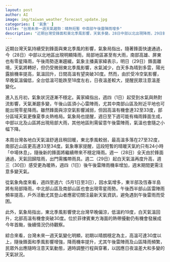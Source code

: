 ```yaml
---
layout: post
author: AI
image: img/taiwan_weather_forecast_update.jpg
categories: [ '氣象' ]
title: "台灣未來一週天氣趨勢：晴熱短暫 中南部午後雷陣雨增多"
description: "近期台灣受鋒面和東北季風影響，天氣多變。28日中部以北出現降雨，29日鋒面離境陽光增多，氣溫回升但早晚偏涼。五月初午後雷陣雨增多，部分地區夏季高溫明顯，週末梅雨鋒面可能帶來局部大雨，提醒民眾注意溫差及天氣變化，適時調整外出計畫與穿著。"
---
```

近期台灣天氣持續受到鋒面與東北季風的影響，氣象局指出，隨著鋒面快速通過，今（28日）中部以北地區出現明顯降雨，局部地區甚至有大雨，南部高雄、屏東也有零星降雨，午後雨勢逐漸趨緩。氣象主播黃家緯表示，明日（29日）鋒面離境，天氣將轉好，但仍受微弱東北季風影響，水氣減少，白天多為晴到多雲，陽光露臉機率提高，氣溫回升，日間高溫有望突破30度。然而，由於受冷空氣影響，早晚氣溫偏低，全台低溫可能跌至18度左右，日夜溫差較大，提醒民眾注意溫差變化。

進入五月初，氣象狀況逐漸不穩定。黃家緯指出，週四（1日）起受到水氣與熱對流影響，天氣漸趨多變，午後山區須小心雷陣雨，尤其中南部山區及附近平地也可能出現零星降雨。雖然鋒面與涼空氣影響減弱，但因高溫有機會達32至33度，部分區域天氣更像夏季炎熱格局。氣象局也提醒，週日至下週可能有梅雨鋒面生成，中部以北及山區將出現局部大雨，其他地區則需留意午後雷陣雨，氣溫也會隨之小幅下降。

本周台灣各地白天氣溫舒適且稍回暖，東北季風較弱，最高溫多落在27至32度，南部近山區更高達33至34度。氣象專家提醒，這段短暫的晴暖天氣約只有24小時「中場休息」，隨後新的鋒面將繼續帶來不穩定降雨。週一（28日）全天由於鋒面通過，天氣回歸陰雨，出門需攜帶雨具。週二（29日）起白天氣溫再度升高，週三（30日）感受更為暖熱，週四（1日）後午後雷陣雨機率增加，週末期間更需注意多變天氣。

從氣象角度來看，週四至週六（5月1日至3日），因水氣增多，東半部及恆春半島將有局部降雨，中北部山區及南部山區也會出現零星雨勢。午後西半部山區雷陣雨頻率提高，戶外活動尤其登山者應密切關注最新天氣資訊，避免遇到午後雷雨而受困。

此外，氣象局指出，東北季風影響使北台灣早晚偏涼，低溫約19度，白天氣溫回升，北部高溫有機會突破30度。位於菲律賓東方海面的熱帶擾動仍有機會發展成今年首颱，後續情況仍待觀察。

綜合來看，台灣未來一週天氣變化明顯，初期以晴朗穩定為主，高溫可達30度以上，隨後鋒面和季風影響增強，降雨機率提升，尤其午後雷陣雨及山區降雨頻繁，民眾外出應隨時注意天氣動態，適時調整行程與穿著，以因應日夜溫差大和多變的天氣狀況。